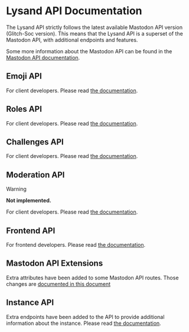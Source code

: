 # Lysand API Documentation

The Lysand API strictly follows the latest available Mastodon API version (Glitch-Soc version). This means that the Lysand API is a superset of the Mastodon API, with additional endpoints and features.

Some more information about the Mastodon API can be found in the [Mastodon API documentation](https://docs.joinmastodon.org/api/).

## Emoji API

For client developers. Please read [the documentation](./emojis.md).

## Roles API

For client developers. Please read [the documentation](./roles.md).

## Challenges API

For client developers. Please read [the documentation](./challenges.md).

## Moderation API

> [!WARNING]
> **Not implemented.**

For client developers. Please read [the documentation](./moderation.md).

## Frontend API

For frontend developers. Please read [the documentation](./frontend.md).

## Mastodon API Extensions

Extra attributes have been added to some Mastodon API routes. Those changes are [documented in this document](./mastodon.md)

## Instance API

Extra endpoints have been added to the API to provide additional information about the instance. Please read [the documentation](./instance.md).